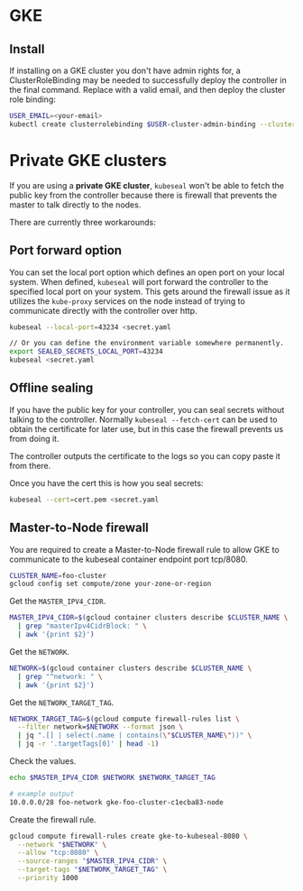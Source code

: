 # GKE

## Install

If installing on a GKE cluster you don't have admin rights for, a ClusterRoleBinding may be needed to successfully deploy the controller in the final command.  Replace <your-email> with a valid email, and then deploy the cluster role binding:

```bash
USER_EMAIL=<your-email>
kubectl create clusterrolebinding $USER-cluster-admin-binding --clusterrole=cluster-admin --user=$USER_EMAIL
```

# Private GKE clusters

If you are using a **private GKE cluster**, `kubeseal` won't be able to fetch the public key from the controller
because there is firewall that prevents the master to talk directly to the nodes.

There are currently three workarounds:

## Port forward option

You can set the local port option which defines an open port on your local system. When defined, `kubeseal` will port forward the controller to the specified local port on your system. This gets around the firewall issue as it utilizes the `kube-proxy` services on the node instead of trying to communicate directly with the controller over http.

```bash
kubeseal --local-port=43234 <secret.yaml

// Or you can define the environment variable somewhere permanently.
export SEALED_SECRETS_LOCAL_PORT=43234
kubeseal <secret.yaml
```

## Offline sealing

If you have the public key for your controller, you can seal secrets without talking to the controller.
Normally `kubeseal --fetch-cert` can be used to obtain the certificate for later use, but in this case the firewall prevents us from doing it.

The controller outputs the certificate to the logs so you can copy paste it from there.

Once you have the cert this is how you seal secrets:

```bash
kubeseal --cert=cert.pem <secret.yaml
```

## Master-to-Node firewall

You are required to create a Master-to-Node firewall rule to allow GKE to communicate to the kubeseal container endpoint port tcp/8080.

```bash
CLUSTER_NAME=foo-cluster
gcloud config set compute/zone your-zone-or-region
```

Get the `MASTER_IPV4_CIDR`.

```bash
MASTER_IPV4_CIDR=$(gcloud container clusters describe $CLUSTER_NAME \
  | grep "masterIpv4CidrBlock: " \
  | awk '{print $2}')
```

Get the `NETWORK`.

```bash
NETWORK=$(gcloud container clusters describe $CLUSTER_NAME \
  | grep "^network: " \
  | awk '{print $2}')
```

Get the `NETWORK_TARGET_TAG`.

```bash
NETWORK_TARGET_TAG=$(gcloud compute firewall-rules list \
  --filter network=$NETWORK --format json \
  | jq ".[] | select(.name | contains(\"$CLUSTER_NAME\"))" \
  | jq -r '.targetTags[0]' | head -1)
```

Check the values.

```bash
echo $MASTER_IPV4_CIDR $NETWORK $NETWORK_TARGET_TAG

# example output
10.0.0.0/28 foo-network gke-foo-cluster-c1ecba83-node
```

Create the firewall rule.

```bash
gcloud compute firewall-rules create gke-to-kubeseal-8080 \
  --network "$NETWORK" \
  --allow "tcp:8080" \
  --source-ranges "$MASTER_IPV4_CIDR" \
  --target-tags "$NETWORK_TARGET_TAG" \
  --priority 1000
```
